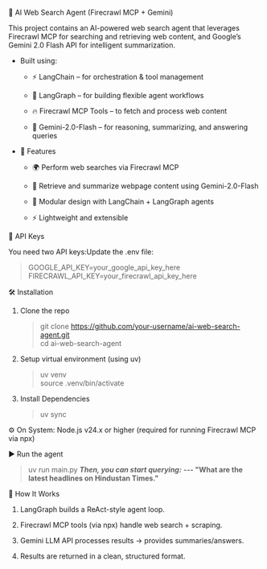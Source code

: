 🔎 AI Web Search Agent (Firecrawl MCP + Gemini)

This project contains an AI-powered web search agent that leverages Firecrawl MCP for searching and retrieving web content, and Google’s Gemini 2.0 Flash API for intelligent summarization.


- Built using:

  - ⚡ LangChain – for orchestration & tool management

  - 🔗 LangGraph – for building flexible agent workflows

  - 🔥 Firecrawl MCP Tools – to fetch and process web content

  - 🤖 Gemini-2.0-Flash – for reasoning, summarizing, and answering queries


- 🚀 Features

  - 🌍 Perform web searches via Firecrawl MCP

  - 📑 Retrieve and summarize webpage content using Gemini-2.0-Flash

  - 🧩 Modular design with LangChain + LangGraph agents

  - ⚡ Lightweight and extensible
 

🔑 API Keys

You need two API keys:Update the .env file:
  > GOOGLE_API_KEY=your_google_api_key_here  
  > FIRECRAWL_API_KEY=your_firecrawl_api_key_here

    

🛠️ Installation

1. Clone the repo
   > git clone https://github.com/your-username/ai-web-search-agent.git  
   > cd ai-web-search-agent

2. Setup virtual environment (using uv)
   > uv venv  
   > source .venv/bin/activate
   
3. Install Dependencies
   > uv sync

⚙️ On System: Node.js v24.x or higher (required for running Firecrawl MCP via npx)



▶️ Run the agent  
  > uv run main.py
***Then, you can start querying:***
**---  "What are the latest headlines on Hindustan Times."**


🧠 How It Works

1. LangGraph builds a ReAct-style agent loop.

2. Firecrawl MCP tools (via npx) handle web search + scraping.

3. Gemini LLM API processes results → provides summaries/answers.

4. Results are returned in a clean, structured format.







